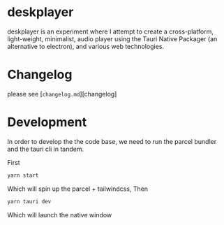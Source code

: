 # deskplayer

deskplayer is an experiment where I attempt to create a cross-platform, light-weight, minimalist, audio player using the Tauri Native Packager (an alternative to electron), and various web technologies. 

# Changelog

please see [`changelog.md`][changelog]

# Development

In order to develop the the code base, we need to run the parcel bundler and the tauri cli in tandem.

First

```bash
yarn start
```
Which will spin up the parcel + tailwindcss, Then

```bash
yarn tauri dev
```

Which will launch the native window